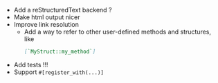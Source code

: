 - Add a reStructuredText backend ?
- Make html output nicer
- Improve link resolution
  - Add a way to refer to other user-defined methods and structures, like
    ```markdown
    [`MyStruct::my_method`]
    ```
- Add tests !!!
- Support `#[register_with(...)]`